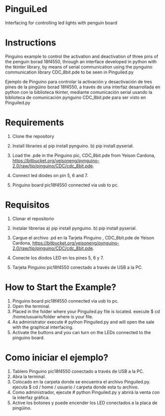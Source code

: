 # PinguiLed
Interfacing  for controlling led lights with penguin board

# Instructions
Pinguino example to control the activation and deactivation of three pins of the penguin borad 18f4550, through an interface developed in python with the tkinter library, by means of serial communication using the pynguino communication library CDC_8bit.pde to be seen in Pinguiled.py

Ejemplo de Pinguino para controlar la activación y desactivación de tres pines de la pingüino borad 18f4550, a través de una interfaz desarrollada en python con la biblioteca tkinter, mediante comunicación serial usando la biblioteca de comunicación pynguino CDC_8bit.pde para ser visto en Pinguiled.py
# Requirements
1) Clone the repository

2) Install libraries 
   a) pip install pynguino.
   b) pip install pyserial.

3) Load the .pde in the Pinguino pic, CDC_8bit.pde from Yeison Cardona, https://bitbucket.org/yeisoneng/pynguino-2.0/raw/tip/pinguino/CDC/cdc_8bit.pde.

4) Connect led diodes on pin 5, 6 and 7.

5) Pinguino board pic18f4550 connected via usb to pc.
# Requisitos 
1) Clonar el repositorio
2) Instalar librerias
a) pip install pynguino.
b) pip install pyserial.

3) Cargue el archivo .pd en la Tarjeta Pinguino , CDC_8bit.pde de Yeison Cardona, https://bitbucket.org/yeisoneng/pynguino-2.0/raw/tip/pinguino/CDC/cdc_8bit.pde.

4) Conecte los diodos LED en los pines 5, 6 y 7.

5) Tarjeta Pinguino pic18f4550 conectado a través de USB a la PC.

# How to Start the Example?
1) Pinguino board pic18f4550 connected via usb to pc.
2) Open the terminal.
3) Placed in the folder where your Pinguiled.py file is located. execute $ cd /home/usuario/folder where is your file.
4) As administrator execute # python Pinguiled.py and will open the sale with the graphical interfacing.
5) Activate the buttons and you can turn on the LEDs connected to the pinguino board.
# Como iniciar el ejemplo?
1) Tablero Pinguino pic18f4550 conectado a través de USB a la PC.
2) Abra la terminal.
3) Colocado en la carpeta donde se encuentra el archivo Pinguiled.py. ejecuta $ cd / home / usuario / carpeta donde esta tu archivo.
4) Como administrador, ejecute # python Pinguiled.py y abrirá la venta con la interfaz gráfica.
5) Active los botones y puede encender los LED conectados a la placa de pingüino.

